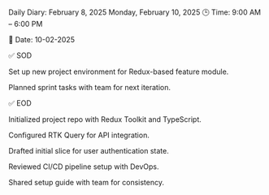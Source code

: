 Daily Diary: February 8, 2025
Monday, February 10, 2025
🕒 Time: 9:00 AM – 6:00 PM

📆 Date: 10-02-2025

✅ SOD

Set up new project environment for Redux-based feature module.

Planned sprint tasks with team for next iteration.

✅ EOD

Initialized project repo with Redux Toolkit and TypeScript.

Configured RTK Query for API integration.

Drafted initial slice for user authentication state.

Reviewed CI/CD pipeline setup with DevOps.

Shared setup guide with team for consistency.
